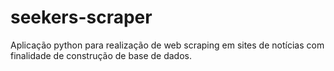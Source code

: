 # seekers-scraper
Aplicação python para realização de web scraping em sites de notícias com finalidade de construção de base de dados.
